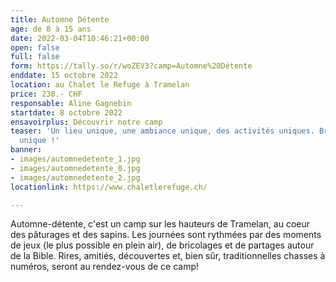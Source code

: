```yaml
---
title: Automne Détente
age: de 8 à 15 ans
date: 2022-03-04T10:46:21+00:00
open: false
full: false
form: https://tally.so/r/woZEV3?camp=Automne%20Détente
enddate: 15 octobre 2022
location: au Chalet le Refuge à Tramelan
price: 230.- CHF
responsable: Aline Gagnebin
startdate: 8 octobre 2022
ensavoirplus: Découvrir notre camp
teaser: 'Un lieu unique, une ambiance unique, des activités uniques. Bref : un camp
  unique !'
banner:
- images/automnedetente_1.jpg
- images/automnedetente_0.jpg
- images/automnedetente_2.jpg
locationlink: https://www.chaletlerefuge.ch/

---
```

Automne-détente, c'est un camp sur les hauteurs de Tramelan, au coeur des pâturages et des sapins. Les journées sont rythmées par des moments de jeux (le plus possible en plein air), de bricolages et de partages autour de la Bible. Rires, amitiés, découvertes et, bien sûr, traditionnelles chasses à numéros, seront au rendez-vous de ce camp!